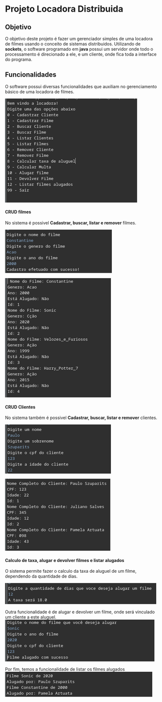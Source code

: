 # Projeto Locadora Distribuida  

## Objetivo
O objetivo deste projeto é fazer um gerenciador simples de uma locadora de filmes usando o conceito de sistemas distribuidos. 
Utilizando de **sockets**, o software programado em **java** possui um servidor onde todo o processamento é direcionado a ele, 
e um cliente, onde fica toda a interface do programa.  

## Funcionalidades  
O software possui diversas funcionalidades que auxiliam no gerenciamento básico de uma locadora de filmes.  

![Menu Locadora](https://github.com/pauloszuparits/Imagens/blob/97fcd78b973964c66e55e1d89fa7fafbdceeaba7/imgLocadoraDistribuida/MenuLocadoraDistribuida.png)  

#### CRUD filmes
No sistema é possivel **Cadastrar, buscar, listar e remover** filmes.  

![Exemplo cadastro filmes locadora](https://github.com/pauloszuparits/Imagens/blob/97fcd78b973964c66e55e1d89fa7fafbdceeaba7/imgLocadoraDistribuida/CadastroDeFilmesLocadoraDistribuida.png)  

![Exemplo listagem filmes locadora](https://github.com/pauloszuparits/Imagens/blob/97fcd78b973964c66e55e1d89fa7fafbdceeaba7/imgLocadoraDistribuida/ListagemFilmesLocadoraDistribuida.png)  

#### CRUD Clientes
No sistema também é possivel **Cadastrar, buscar, listar e remover** clientes.  

![Exemplo cadastro cliente](https://github.com/pauloszuparits/Imagens/blob/97fcd78b973964c66e55e1d89fa7fafbdceeaba7/imgLocadoraDistribuida/CadastroClienteLocadoraDistribuida.png)  

![Exemplo listagem cliente](https://github.com/pauloszuparits/Imagens/blob/97fcd78b973964c66e55e1d89fa7fafbdceeaba7/imgLocadoraDistribuida/ListagemClientesLocadoraDistribuida.png)

#### Calculo de taxa, alugar e devolver filmes e listar alugados  

O sistema permite fazer o calculo da taxa de aluguel de um filme, dependendo da quantidade de dias.  

![Exemplo calculo taxa de aluguel](https://github.com/pauloszuparits/Imagens/blob/97fcd78b973964c66e55e1d89fa7fafbdceeaba7/imgLocadoraDistribuida/CalculoTaxaLocadoraDistribuida.png)  

Outra funcionalidade é de alugar e devolver um filme, onde será vinculado um cliente a este aluguel.
![Exemplo aluguel de filme](https://github.com/pauloszuparits/Imagens/blob/97fcd78b973964c66e55e1d89fa7fafbdceeaba7/imgLocadoraDistribuida/AluguelFilmeLocadoraDistribuida.png)  

Por fim, temos a funcionalidade de listar os filmes alugados  
![Exemplo Listagem filmes alugados](https://github.com/pauloszuparits/Imagens/blob/97fcd78b973964c66e55e1d89fa7fafbdceeaba7/imgLocadoraDistribuida/ListagemFilmesAlugadosLocadoraDistribuida.png)  

